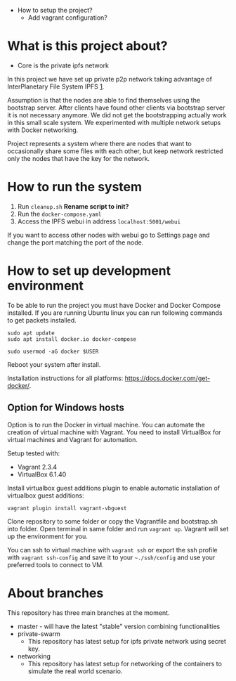 - How to setup the project?
  - Add vagrant configuration?

# What is this project about?
  - Core is the private ipfs network

In this project we have set up private p2p network taking advantage of InterPlanetary File System IPFS [1].

Assumption is that the nodes are able to find themselves using the bootstrap server. After clients have found other clients via bootstrap server it is not necessary anymore. We did not get the bootstrapping actually work in this small scale system. We experimented with multiple network setups with Docker networking.

Project represents a system where there are nodes that want to occasionally share some files with each other, but keep network restricted only the nodes that have the key for the network.

# How to run the system

1. Run `cleanup.sh` **Rename script to init?**
2. Run the `docker-compose.yaml`
3. Access the IPFS webui in address `localhost:5001/webui`

If you want to access other nodes with webui go to Settings page and change the port matching the port of the node.

# How to set up development environment

To be able to run the project you must have Docker and Docker Compose installed. If you are running Ubuntu linux you can run following commands to get packets installed.

```console
sudo apt update
sudo apt install docker.io docker-compose

```

```console
sudo usermod -aG docker $USER

```

Reboot your system after install.

Installation instructions for all platforms: https://docs.docker.com/get-docker/.

## Option for Windows hosts

Option is to run the Docker in virtual machine. You can automate the creation of virtual machine with Vagrant. You need to install VirtualBox for virtual machines and Vagrant for automation.

Setup tested with:
 - Vagrant 2.3.4
 - VirtualBox 6.1.40

Install virtualbox guest additions plugin to enable automatic installation of virtualbox guest additions:

```console
vagrant plugin install vagrant-vbguest
```

Clone repository to some folder or copy the Vagrantfile and bootstrap.sh into folder. Open terminal in same folder and run `vagrant up`. Vagrant will set up the environment for you.

You can ssh to virtual machine with `vagrant ssh` or export the ssh profile with `vagrant ssh-config` and save it to your `~./ssh/config` and use your preferred tools to connect to VM.


# About branches
This repository has three main branches at the moment.

- master - will have the latest "stable" version combining functionalities
- private-swarm
  - This repository has latest setup for ipfs private network using secret key.
- networking
  - This repository has latest setup for networking of the containers to simulate the real world scenario.

<!-- References -->
[1]: https://ipfs.tech/